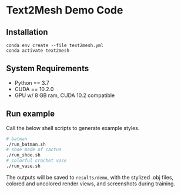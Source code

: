 # Text2Mesh Demo Code

## Installation
```
conda env create --file text2mesh.yml
conda activate text2mesh
```

## System Requirements
- Python == 3.7
- CUDA == 10.2.0
- GPU w/ 8 GB ram, CUDA 10.2 compatible

## Run example
Call the below shell scripts to generate example styles. 
```bash
# batman 
./run_batman.sh
# shoe made of cactus 
./run_shoe.sh
# colorful crochet vase 
./run_vase.sh
```
The outputs will be saved to `results/demo`, with the stylized .obj files, colored and uncolored render views, and screenshots during training.


